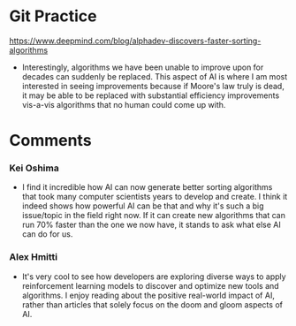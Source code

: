 # Git Practice

https://www.deepmind.com/blog/alphadev-discovers-faster-sorting-algorithms

- Interestingly, algorithms we have been unable to improve upon for decades can suddenly be replaced. This aspect of AI is where I am most interested in seeing improvements because if Moore's law truly is dead, it may be able to be replaced with substantial efficiency improvements vis-a-vis algorithms that no human could come up with. 

# Comments

### Kei Oshima

- I find it incredible how AI can now generate better sorting algorithms that took many computer scientists years to develop and create. I think it indeed shows how powerful AI can be that and why it's such a big issue/topic in the field right now. If it can create new algorithms that can run 70% faster than the one we now have, it stands to ask what else AI can do for us.

### Alex Hmitti 

- It's very cool to see how developers are exploring diverse ways to apply reinforcement learning models to discover and optimize new tools and algorithms. I enjoy reading about the positive real-world impact of AI, rather than articles that solely focus on the doom and gloom aspects of AI.